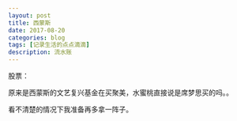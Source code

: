 ```yaml
---
layout: post
title: 西蒙斯
date: 2017-08-20
categories: blog
tags: [记录生活的点点滴滴]
description: 流水账
---
```


股票：

原来是西蒙斯的文艺复兴基金在买聚美，水蜜桃直接说是席梦思买的吗。。

看不清楚的情况下我准备再多拿一阵子。



